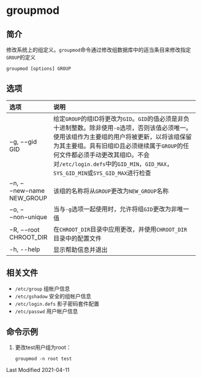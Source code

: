 # groupmod

## 简介

修改系统上的组定义。`groupmod`命令通过修改组数据库中的适当条目来修改指定`GROUP`的定义
```
groupmod [options] GROUP
```

## 选项

<style>
table th:first-of-type {
    width: 20%;
}
</style>

选项 | 说明
:- | :-
−g, −−gid GID            | 给定`GROUP`的组ID将更改为`GID`。`GID`的值必须是非负十进制整数。除非使用`-o`选项，否则该值必须唯一。使用该组作为主要组的用户将被更新，以将该组保留为其主要组。具有旧组ID且必须继续属于`GROUP`的任何文件都必须手动更改其组ID。不会对`/etc/login.defs`中的`GID_MIN`，`GID_MAX`，`SYS_GID_MIN`或`SYS_GID_MAX`进行检查
−n, −−new−name NEW_GROUP | 该组的名称将从`GROUP`更改为`NEW_GROUP`名称
−o, −−non−unique         | 当与`-g`选项一起使用时，允许将组`GID`更改为非唯一值
−R, −−root CHROOT_DIR    | 在`CHROOT_DIR`目录中应用更改，并使用`CHROOT_DIR`目录中的配置文件
-h, --help               | 显示帮助信息并退出

## 相关文件

- `/etc/group` 组帐户信息
- `/etc/gshadow` 安全的组帐户信息
- `/etc/login.defs` 影子密码套件配置
- `/etc/passwd` 用户帐户信息

## 命令示例

1. 更改test用户组为root：
    ```
    groupmod -n root test
    ```

Last Modified 2021-04-11
